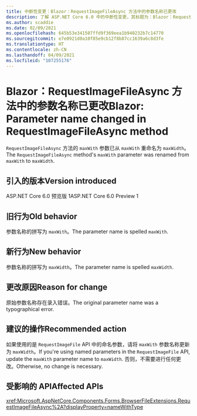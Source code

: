 ```yaml
---
title: 中断性变更：Blazor：RequestImageFileAsync 方法中的参数名称已更改
description: 了解 ASP.NET Core 6.0 中的中断性变更，其标题为：Blazor：RequestImageFileAsync 方法中的参数名称已更改
ms.author: scaddie
ms.date: 02/09/2021
ms.openlocfilehash: 645b53e341507ffd9f369eea1b940232b7c14770
ms.sourcegitcommit: e7e0921d0a10f85e9cb12f8b87cc1639a6c8d3fe
ms.translationtype: HT
ms.contentlocale: zh-CN
ms.lasthandoff: 04/09/2021
ms.locfileid: "107255176"
---
```

# <a name="blazor-parameter-name-changed-in-requestimagefileasync-method"></a><span data-ttu-id="66c6c-103">Blazor：RequestImageFileAsync 方法中的参数名称已更改</span><span class="sxs-lookup"><span data-stu-id="66c6c-103">Blazor: Parameter name changed in RequestImageFileAsync method</span></span>

<span data-ttu-id="66c6c-104">`RequestImageFileAsync` 方法的 `maxWith` 参数已从 `maxWith` 重命名为 `maxWidth`。</span><span class="sxs-lookup"><span data-stu-id="66c6c-104">The `RequestImageFileAsync` method's `maxWith` parameter was renamed from `maxWith` to `maxWidth`.</span></span>

## <a name="version-introduced"></a><span data-ttu-id="66c6c-105">引入的版本</span><span class="sxs-lookup"><span data-stu-id="66c6c-105">Version introduced</span></span>

<span data-ttu-id="66c6c-106">ASP.NET Core 6.0 预览版 1</span><span class="sxs-lookup"><span data-stu-id="66c6c-106">ASP.NET Core 6.0 Preview 1</span></span>

## <a name="old-behavior"></a><span data-ttu-id="66c6c-107">旧行为</span><span class="sxs-lookup"><span data-stu-id="66c6c-107">Old behavior</span></span>

<span data-ttu-id="66c6c-108">参数名称的拼写为 `maxWith`。</span><span class="sxs-lookup"><span data-stu-id="66c6c-108">The parameter name is spelled `maxWith`.</span></span>

## <a name="new-behavior"></a><span data-ttu-id="66c6c-109">新行为</span><span class="sxs-lookup"><span data-stu-id="66c6c-109">New behavior</span></span>

<span data-ttu-id="66c6c-110">参数名称的拼写为 `maxWidth`。</span><span class="sxs-lookup"><span data-stu-id="66c6c-110">The parameter name is spelled `maxWidth`.</span></span>

## <a name="reason-for-change"></a><span data-ttu-id="66c6c-111">更改原因</span><span class="sxs-lookup"><span data-stu-id="66c6c-111">Reason for change</span></span>

<span data-ttu-id="66c6c-112">原始参数名称存在录入错误。</span><span class="sxs-lookup"><span data-stu-id="66c6c-112">The original parameter name was a typographical error.</span></span>

## <a name="recommended-action"></a><span data-ttu-id="66c6c-113">建议的操作</span><span class="sxs-lookup"><span data-stu-id="66c6c-113">Recommended action</span></span>

<span data-ttu-id="66c6c-114">如果使用的是 `RequestImageFile` API 中的命名参数，请将 `maxWith` 参数名称更新为 `maxWidth`。</span><span class="sxs-lookup"><span data-stu-id="66c6c-114">If you're using named parameters in the `RequestImageFile` API, update the `maxWith` parameter name to `maxWidth`.</span></span> <span data-ttu-id="66c6c-115">否则，不需要进行任何更改。</span><span class="sxs-lookup"><span data-stu-id="66c6c-115">Otherwise, no change is necessary.</span></span>

## <a name="affected-apis"></a><span data-ttu-id="66c6c-116">受影响的 API</span><span class="sxs-lookup"><span data-stu-id="66c6c-116">Affected APIs</span></span>

<xref:Microsoft.AspNetCore.Components.Forms.BrowserFileExtensions.RequestImageFileAsync%2A?displayProperty=nameWithType>

<!--

## Category

ASP.NET Core

## Affected APIs

`Overload:Microsoft.AspNetCore.Components.Forms.BrowserFileExtensions.RequestImageFileAsync`

-->
